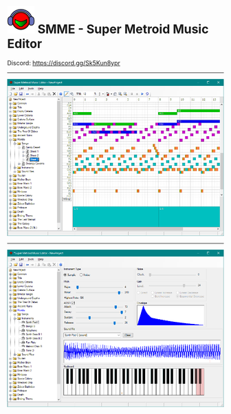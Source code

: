 # [![SMME](SMME64.png)](https://github.com/MethylScottrick/SMME-Binaries "Super Metroid Music Editor") SMME - Super Metroid Music Editor 

Discord: https://discord.gg/Sk5Kun8ypr

---

![SMME](smme141.png)

---

![SMME](instrument141.png)
